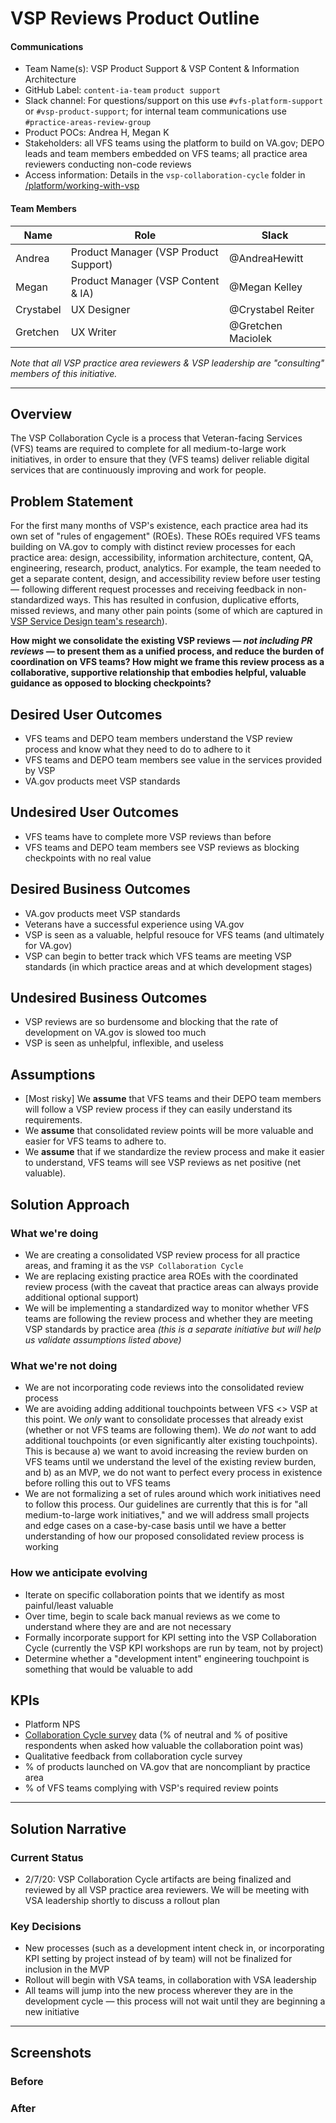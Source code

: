 # VSP Reviews Product Outline


#### Communications
- Team Name(s): VSP Product Support & VSP Content & Information Architecture 
- GitHub Label: `content-ia-team` `product support`
- Slack channel: For questions/support on this use `#vfs-platform-support` or `#vsp-product-support`; for internal team communications use `#practice-areas-review-group`
- Product POCs: Andrea H, Megan K
- Stakeholders: all VFS teams using the platform to build on VA.gov; DEPO leads and team members embedded on VFS teams; all practice area reviewers conducting non-code reviews
- Access information: Details in the `vsp-collaboration-cycle` folder in [/platform/working-with-vsp](https://github.com/department-of-veterans-affairs/va.gov-team/tree/master/platform/working-with-vsp/vsp-collaboration-cycle)

#### Team Members

|Name|Role|Slack|
|---|---|---|
|Andrea|Product Manager (VSP Product Support) |@AndreaHewitt|
|Megan|Product Manager (VSP Content & IA) |@Megan Kelley|
|Crystabel|UX Designer|@Crystabel Reiter|
|Gretchen| UX Writer|@Gretchen Maciolek|

_Note that all VSP practice area reviewers & VSP leadership are "consulting" members of this initiative._

---

## Overview
The VSP Collaboration Cycle is a process that Veteran-facing Services (VFS) teams are required to complete for all medium-to-large work initiatives, in order to ensure that they (VFS teams) deliver reliable digital services that are continuously improving and work for people.

## Problem Statement
For the first many months of VSP's existence, each practice area had its own set of "rules of engagement" (ROEs). These ROEs required VFS teams building on VA.gov to comply with distinct review processes for each practice area: design, accessibility, information architecture, content, QA, engineering, research, product, analytics. For example, the team needed to get a separate content, design, and accessibility review before user testing — following different request processes and receiving feedback in non-standardized ways. This has resulted in confusion, duplicative efforts, missed reviews, and many other pain points (some of which are captured in [VSP Service Design team's research](https://github.com/department-of-veterans-affairs/va.gov-team/tree/master/products/platform/product-discovery/roe-documentation)). 

**How might we consolidate the existing VSP reviews — _not including PR reviews_ — to present them as a unified process, and reduce the burden of coordination on VFS teams? How might we frame this review process as a collaborative, supportive relationship that embodies helpful, valuable guidance as opposed to blocking checkpoints?** 
 
## Desired User Outcomes

- VFS teams and DEPO team members understand the VSP review process and know what they need to do to adhere to it
- VFS teams and DEPO team members see value in the services provided by VSP
- VA.gov products meet VSP standards

## Undesired User Outcomes

- VFS teams have to complete more VSP reviews than before 
- VFS teams and DEPO team members see VSP reviews as blocking checkpoints with no real value 

## Desired Business Outcomes

- VA.gov products meet VSP standards
- Veterans have a successful experience using VA.gov
- VSP is seen as a valuable, helpful resouce for VFS teams (and ultimately for VA.gov)
- VSP can begin to better track which VFS teams are meeting VSP standards (in which practice areas and at which development stages)

## Undesired Business Outcomes

- VSP reviews are so burdensome and blocking that the rate of development on VA.gov is slowed too much
- VSP is seen as unhelpful, inflexible, and useless

## Assumptions

- [Most risky] We **assume** that VFS teams and their DEPO team members will follow a VSP review process if they can easily understand its requirements.
- We **assume** that consolidated review points will be more valuable and easier for VFS teams to adhere to.
- We **assume** that if we standardize the review process and make it easier to understand, VFS teams will see VSP reviews as net positive (net valuable). 

## Solution Approach

### What we're doing
- We are creating a consolidated VSP review process for all practice areas, and framing it as the `VSP Collaboration Cycle`
- We are replacing existing practice area ROEs with the coordinated review process (with the caveat that practice areas can always provide additional optional support)
- We will be implementing a standardized way to monitor whether VFS teams are following the review process and whether they are meeting VSP standards by practice area _(this is a separate initiative but will help us validate assumptions listed above)_

### What we're not doing
- We are not incorporating code reviews into the consolidated review process
- We are avoiding adding additional touchpoints between VFS <> VSP at this point. We _only_ want to consolidate processes that already exist (whether or not VFS teams are following them). We _do not_ want to add additional touchpoints (or even significantly alter existing touchpoints). This is because a) we want to avoid increasing the review burden on VFS teams until we understand the level of the existing review burden, and b) as an MVP, we do not want to perfect every process in existence before rolling this out to VFS teams
- We are not formalizing a set of rules around which work initiatives need to follow this process. Our guidelines are currently that this is for "all medium-to-large work initiatives," and we will address small projects and edge cases on a case-by-case basis until we have a better understanding of how our proposed consolidated review process is working

### How we anticipate evolving 
- Iterate on specific collaboration points that we identify as most painful/least valuable
- Over time, begin to scale back manual reviews as we come to understand where they are and are not necessary
- Formally incorporate support for KPI setting into the VSP Collaboration Cycle (currently the VSP KPI workshops are run by team, not by project)
- Determine whether a "development intent" engineering touchpoint is something that would be valuable to add 

## KPIs
- Platform NPS
- [Collaboration Cycle survey](https://adhoc.optimalworkshop.com/questions/20260uu8-0-0/questions/before) data (% of neutral and % of positive respondents when asked how valuable the collaboration point was)
- Qualitative feedback from collaboration cycle survey
- % of products launched on VA.gov that are noncompliant by practice area
- % of VFS teams complying with VSP's required review points

---

## Solution Narrative

### Current Status

- 2/7/20: VSP Collaboration Cycle artifacts are being finalized and reviewed by all VSP practice area reviewers. We will be meeting with VSA leadership shortly to discuss a rollout plan

### Key Decisions

- New processes (such as a development intent check in, or incorporating KPI setting by project instead of by team) will not be finalized for inclusion in the MVP 
- Rollout will begin with VSA teams, in collaboration with VSA leadership
- All teams will jump into the new process wherever they are in the development cycle — this process will not wait until they are beginning a new initiative 

---
   
## Screenshots

### Before


### After
